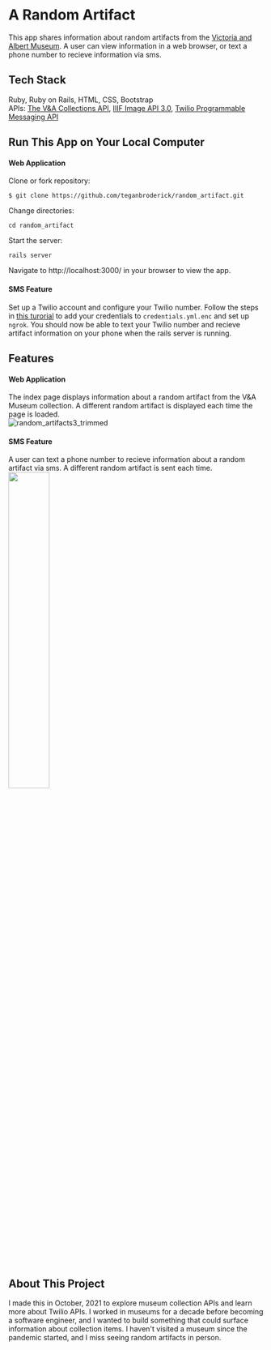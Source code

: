 # A Random Artifact
This app shares information about random artifacts from the [Victoria and Albert Museum](https://www.vam.ac.uk). A user can view information in a web browser, or text a phone number to recieve information via sms.

## Tech Stack
Ruby, Ruby on Rails, HTML, CSS, Bootstrap <br>
APIs: [The V&A Collections API](https://developers.vam.ac.uk), [IIIF Image API 3.0](https://iiif.io/api/image/3.0/), [Twilio Programmable Messaging API](https://www.twilio.com/messaging-api)

## Run This App on Your Local Computer
#### Web Application <br>
Clone or fork repository:
```
$ git clone https://github.com/teganbroderick/random_artifact.git
```
Change directories:
```
cd random_artifact
```
Start the server:
```
rails server
```
Navigate to http://localhost:3000/ in your browser to view the app.

#### SMS Feature <br>
Set up a Twilio account and configure your Twilio number. Follow the steps in [this turorial](https://www.twilio.com/blog/2016/04/receive-and-reply-to-sms-in-rails.html) to add your credentials to `credentials.yml.enc` and set up `ngrok`. You should now be able to text your Twilio number and recieve artifact information on your phone when the rails server is running.

## Features
#### Web Application <br>
The index page displays information about a random artifact from the V&A Museum collection. A different random artifact is displayed each time the page is loaded.<br>
![random_artifacts3_trimmed](https://user-images.githubusercontent.com/31426739/137669782-534ebd73-501d-4c83-8f1a-28527554d073.gif)

#### SMS Feature <br>
A user can text a phone number to recieve information about a random artifact via sms. A different random artifact is sent each time.<br>
<img src="https://user-images.githubusercontent.com/31426739/137668558-8051f97a-25b2-4457-970a-0ed185ab3a67.png" data-canonical-src="https://gyazo.com/eb5c5741b6a9a16c692170a41a49c858.png" width="40%" height="40%" />

## About This Project
I made this in October, 2021 to explore museum collection APIs and learn more about Twilio APIs. I worked in museums for a decade before becoming a software engineer, and I wanted to build something that could surface information about collection items. I haven't visited a museum since the pandemic started, and I miss seeing random artifacts in person.
